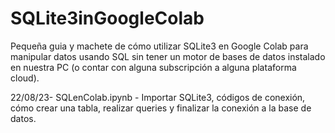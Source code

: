 # SQLite3inGoogleColab

Pequeña guia y machete de cómo utilizar SQLite3 en Google Colab para manipular datos usando SQL sin tener un motor de bases de datos instalado en nuestra PC (o contar con alguna subscripción a alguna plataforma cloud).

22/08/23- SQLenColab.ipynb -  Importar SQLite3, códigos de conexión, cómo crear una tabla, realizar queries y finalizar la conexión a la base de datos.
